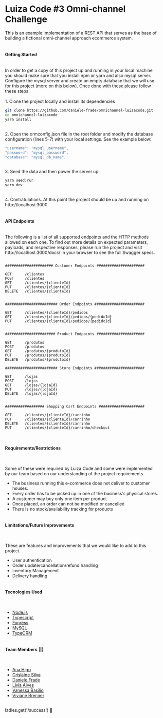 # Luiza Code #3 Omni-channel Challenge


This is an example implementation of a REST API that serves as the base of building a fictional omni-channel approach ecommerce system.
<br><br>

#### **Getting Started**
<br>
In order to get a copy of this project up and running in your local machine you should make sure that you install npm or yarn and also mysql server. Configure the mysql server and create an empty database that we will use for this project (more on this below).  Once done with these please follow these steps:
<br><br>
1. Clone the project locally and install its dependencies

```sh
git clone https://github.com/daniele-frade/omnichannel-luizacode.git
cd omnichannel-luizacode
yarn install
```
<br>
2. Open the ormconfig.json file in the root folder and modify the database configuration (lines 5-7) with your local settings. See the example below:

```sh
"username": "mysql_username", 
"password": "mysql_password", 
"database": "mysql_db_name",
```
<br>
3. Seed the data and then power the server up

```sh
yarn seed:run 
yarn dev
```
<br>
4. Contratulations. At this point the project should be up and running on http://localhost:3000
<br><br>

#### **API Endpoints**
<br>
The following is a list of all supported endpoints and the HTTP methods allowed on each one. To find out more details on expected parameters, payloads, and respective responses, please run the project and visit http://localhost:3000/docs/ in your browser to see the full Swagger specs.
<br>

```

###################### Customer Endpoints ######################

GET      /clientes
POST     /clientes
GET ​     /clientes​/{clienteId}
PUT ​     /clientes​/{clienteId}
DELETE   ​/clientes​/{clienteId}


######################## Order Endpoints #######################

GET ​     /clientes​/{clienteId}​/pedidos
GET ​     /clientes​/{clienteId}​/pedidos​/{pedidoId}
PUT ​     /clientes​/{clienteId}​/pedidos​/{pedidoId}


####################### Product Endpoints ######################

GET ​     /produtos
POST     ​/produtos
GET ​     /produtos​/{produtoId}
PUT ​     /produtos​/{produtoId}
DELETE   ​/produtos​/{produtoId}

######################## Store Endpoints #######################

GET ​     /lojas
POST ​    /lojas
GET ​     /lojas​/{lojaId}
PUT ​     /lojas​/{lojaId}
DELETE   ​/lojas​/{lojaId}


################## Shopping Cart Endpoints #####################

GET      ​/clientes​/{clienteId}​/carrinho
PUT ​     /clientes​/{clienteId}​/carrinho
DELETE   ​/clientes​/{clienteId}​/carrinho
PUT ​     /clientes​/{clienteId}​/carrinho​/checkout

```
<br>

#### **Requirements/Restrictions**
<br>

Some of these were required by Luiza Code and some were implemented by our team based on our understanding of the project requirements.
<br>

* The business running this e-commerce does not deliver to customer houses. 
* Every order has to be picked up in one of the business's physical stores.
* A customer may buy only one item per product 
* Once placed, an order can not be modified or cancelled
* There is no stock/availability tracking for products
<br><br>

#### **Limitations/Future Improvements**
<br>

These are features and improvements that we would like to add to this project.
<br>

* User authentication
* Order update/cancellation/refund handling
* Inventory Management
* Delivery handling
<br><br>

#### **Tecnologies Used**
<br>

* [Node.js](https://nodejs.org)
* [Typescript](https://www.typescriptlang.org/)
* [Express](https://expressjs.com/pt-br/)
* [MySQL](https://www.mysql.com/)
* [TypeORM](https://typeorm.io/#/)
<br><br>

#### **Team Members 👩‍💻**
<br>

* [Ana Higo](https://www.linkedin.com/in/ana-higo)
* [Crislaine Silva](https://www.linkedin.com/in/crislainessilva)
* [Daniele Frade](https://www.linkedin.com/in/daniele-frade/)
* [Livia Alves ](https://www.linkedin.com/in/liviaalvesfernandes)
* [Vanessa Basílio](https://www.linkedin.com/in/vanessabasilio)
* [Viviane Brenner](https://www.linkedin.com/in/viviane-brenner)
<br><br>

ladies.get('/success') 🚀

